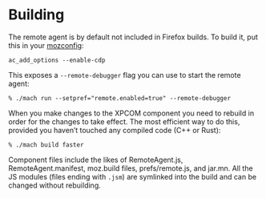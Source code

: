Building
========

The remote agent is by default not included in Firefox builds.
To build it, put this in your [mozconfig]:

	ac_add_options --enable-cdp

This exposes a `--remote-debugger` flag you can use to start the
remote agent:

	% ./mach run --setpref="remote.enabled=true" --remote-debugger

When you make changes to the XPCOM component you need to rebuild
in order for the changes to take effect.  The most efficient way to
do this, provided you haven’t touched any compiled code (C++ or Rust):

	% ./mach build faster

Component files include the likes of RemoteAgent.js, RemoteAgent.manifest,
moz.build files, prefs/remote.js, and jar.mn.  All the JS modules
(files ending with `.jsm`) are symlinked into the build and can be
changed without rebuilding.

[mozconfig]: ../build/buildsystem/mozconfigs.html
